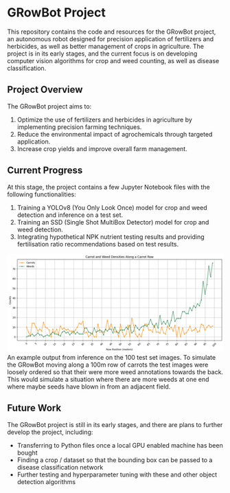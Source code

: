 # GRowBot Project

This repository contains the code and resources for the GRowBot project, an autonomous robot designed for precision application of fertilizers and herbicides, as well as better management of crops in agriculture. The project is in its early stages, and the current focus is on developing computer vision algorithms for crop and weed counting, as well as disease classification.

## Project Overview

The GRowBot project aims to:

1. Optimize the use of fertilizers and herbicides in agriculture by implementing precision farming techniques.
2. Reduce the environmental impact of agrochemicals through targeted application.
3. Increase crop yields and improve overall farm management.

## Current Progress

At this stage, the project contains a few Jupyter Notebook files with the following functionalities:

1. Training a YOLOv8 (You Only Look Once) model for crop and weed detection and inference on a test set.
2. Training an SSD (Single Shot MultiBox Detector) model for crop and weed detection.
3. Integrating hypothetical NPK nutrient testing results and providing fertilisation ratio recommendations based on test results.



![Example ](images/Carrot_weed_dens_graph.png)
An example output from inference on the 100 test set images. To simulate the GRowBot moving along a 100m row of carrots the test images were loosely ordered so that their were more weed annotations towards the back. This would simulate a situation where there are more weeds at one end where maybe seeds have blown in from an adjacent field.



## Future Work
The GRowBot project is still in its early stages, and there are plans to further develop the project, including:

- Transferring to Python files once a local GPU enabled machine has been bought
- Finding a crop / dataset so that the bounding box can be passed to a disease classification network
- Further testing and hyperparameter tuning with these and other object detection algorithms
